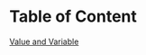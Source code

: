 # Table of Content
[Value and Variable](C:\Users\ajay4\OneDrive\Desktop\JavaScript90\Fundamental\Value_variable.md)